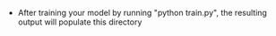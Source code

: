 - After training your model by running "python train.py", the resulting output will populate this directory

